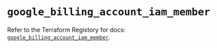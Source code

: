 # `google_billing_account_iam_member`

Refer to the Terraform Registory for docs: [`google_billing_account_iam_member`](https://www.terraform.io/docs/providers/google-beta/r/google_billing_account_iam_member).
